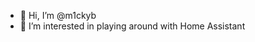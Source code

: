 - 👋 Hi, I’m @m1ckyb
- 👀 I’m interested in playing around with Home Assistant

<!---
m1ckyb/m1ckyb is a ✨ special ✨ repository because its `README.md` (this file) appears on your GitHub profile.
You can click the Preview link to take a look at your changes.
--->
